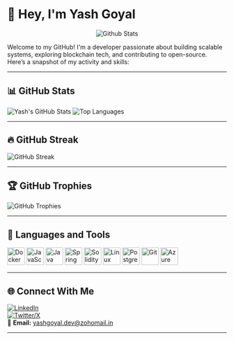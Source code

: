 # 👋 Hey, I'm Yash Goyal

<p align="center">
        <img src="https://raw.githubusercontent.com/mayhemantt/mayhemantt/Update/svg/Bottom.svg" alt="Github Stats" />
</p>

Welcome to my GitHub! I'm a developer passionate about building scalable systems, exploring blockchain tech, and contributing to open-source. Here’s a snapshot of my activity and skills:

---

## 📊 GitHub Stats

![Yash's GitHub Stats](https://github-readme-stats.vercel.app/api?username=yashgoyal0110&show_icons=true&theme=radical)
![Top Languages](https://github-readme-stats.vercel.app/api/top-langs/?username=yashgoyal0110&layout=compact&theme=radical)

---
## 🔥 GitHub Streak

![GitHub Streak](https://github-readme-streak-stats.herokuapp.com/?user=yashgoyal0110&theme=radical)

---

## 🏆 GitHub Trophies

![GitHub Trophies](https://github-profile-trophy.vercel.app/?username=yashgoyal0110&theme=monokai&no-frame=true&column=4)

---

## 🧰 Languages and Tools

<p align="left">
  <img src="https://cdn.jsdelivr.net/gh/devicons/devicon/icons/docker/docker-original.svg" width="40" alt="Docker"/>
  <img src="https://cdn.jsdelivr.net/gh/devicons/devicon/icons/javascript/javascript-original.svg" width="40" alt="JavaScript"/>
  <img src="https://cdn.jsdelivr.net/gh/devicons/devicon/icons/java/java-original.svg" width="40" alt="Java"/>
  <img src="https://cdn.jsdelivr.net/gh/devicons/devicon/icons/spring/spring-original.svg" width="40" alt="Spring Boot"/>
  <img src="https://cdn.jsdelivr.net/gh/devicons/devicon/icons/solidity/solidity-original.svg" width="40" alt="Solidity"/>
  <img src="https://cdn.jsdelivr.net/gh/devicons/devicon/icons/linux/linux-original.svg" width="40" alt="Linux"/>
  <img src="https://cdn.jsdelivr.net/gh/devicons/devicon/icons/postgresql/postgresql-original.svg" width="40" alt="PostgreSQL"/>
  <img src="https://cdn.jsdelivr.net/gh/devicons/devicon/icons/git/git-original.svg" width="40" alt="Git"/>
  <img src="https://cdn.jsdelivr.net/gh/devicons/devicon/icons/azure/azure-original.svg" width="40" alt="Azure"/>
</p>

---

## 🌐 Connect With Me

[![LinkedIn](https://img.shields.io/badge/LinkedIn-blue?logo=linkedin&style=for-the-badge)](https://www.linkedin.com/in/yashgoyal0110)  
[![Twitter/X](https://img.shields.io/badge/X-black?logo=x&style=for-the-badge)](https://x.com/yashgoyal0110)  
📧 **Email:** yashgoyal.dev@zohomail.in

---

